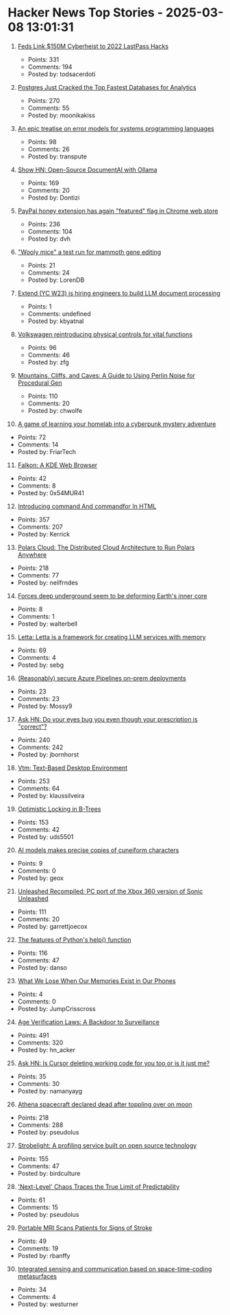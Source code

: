 # Hacker News Top Stories - 2025-03-08 13:01:31

1. [Feds Link $150M Cyberheist to 2022 LastPass Hacks](https://krebsonsecurity.com/2025/03/feds-link-150m-cyberheist-to-2022-lastpass-hacks/)
   - Points: 331
   - Comments: 194
   - Posted by: todsacerdoti

2. [Postgres Just Cracked the Top Fastest Databases for Analytics](https://www.mooncake.dev/blog/clickbench-v0.1)
   - Points: 270
   - Comments: 55
   - Posted by: moonikakiss

3. [An epic treatise on error models for systems programming languages](https://typesanitizer.com/blog/errors.html)
   - Points: 98
   - Comments: 26
   - Posted by: transpute

4. [Show HN: Open-Source DocumentAI with Ollama](https://rlama.dev/)
   - Points: 169
   - Comments: 20
   - Posted by: Dontizi

5. [PayPal honey extension has again "featured" flag in Chrome web store](https://chromewebstore.google.com/detail/paypal-honey-automatic-co/bmnlcjabgnpnenekpadlanbbkooimhnj/reviews)
   - Points: 236
   - Comments: 104
   - Posted by: dvh

6. ["Wooly mice" a test run for mammoth gene editing](https://arstechnica.com/science/2025/03/wooly-mice-a-test-run-for-mammoth-gene-editing/)
   - Points: 21
   - Comments: 24
   - Posted by: LorenDB

7. [Extend (YC W23) is hiring engineers to build LLM document processing](https://jobs.ashbyhq.com/extend/9d4d8974-bd9b-432d-84ec-8268e5a8ed37)
   - Points: 1
   - Comments: undefined
   - Posted by: kbyatnal

8. [Volkswagen reintroducing physical controls for vital functions](https://www.autocar.co.uk/car-news/new-cars/volkswagen-reintroducing-physical-controls-vital-functions)
   - Points: 96
   - Comments: 46
   - Posted by: zfg

9. [Mountains, Cliffs, and Caves: A Guide to Using Perlin Noise for Procedural Gen](https://jdhwilkins.com/mountains-cliffs-and-caves-a-comprehensive-guide-to-using-perlin-noise-for-procedural-generation/)
   - Points: 110
   - Comments: 20
   - Posted by: chwolfe

10. [A game of learning your homelab into a cyberpunk mystery adventure](https://github.com/Fimeg/NetworkChronicles)
   - Points: 72
   - Comments: 14
   - Posted by: FriarTech

11. [Falkon: A KDE Web Browser](https://www.falkon.org)
   - Points: 42
   - Comments: 8
   - Posted by: 0x54MUR41

12. [Introducing command And commandfor In HTML](https://developer.chrome.com/blog/command-and-commandfor)
   - Points: 357
   - Comments: 207
   - Posted by: Kerrick

13. [Polars Cloud: The Distributed Cloud Architecture to Run Polars Anywhere](https://pola.rs/posts/polars-cloud-what-we-are-building/)
   - Points: 218
   - Comments: 77
   - Posted by: neilfrndes

14. [Forces deep underground seem to be deforming Earth's inner core](https://www.newscientist.com/article/2467491-forces-deep-underground-seem-to-be-deforming-earths-inner-core/)
   - Points: 8
   - Comments: 1
   - Posted by: walterbell

15. [Letta: Letta is a framework for creating LLM services with memory](https://github.com/letta-ai/letta)
   - Points: 69
   - Comments: 4
   - Posted by: sebg

16. [(Reasonably) secure Azure Pipelines on-prem deployments](https://rewiring.bearblog.dev/azure-devops-in-action-pt-iii-reasonably-secure-deploys-to-iis/)
   - Points: 23
   - Comments: 23
   - Posted by: Mossy9

17. [Ask HN: Do your eyes bug you even though your prescription is "correct"?](undefined)
   - Points: 240
   - Comments: 242
   - Posted by: jbornhorst

18. [Vtm: Text-Based Desktop Environment](https://github.com/directvt/vtm)
   - Points: 253
   - Comments: 64
   - Posted by: klaussilveira

19. [Optimistic Locking in B-Trees](https://cedardb.com/blog/optimistic_btrees/)
   - Points: 153
   - Comments: 42
   - Posted by: uds5501

20. [AI models makes precise copies of cuneiform characters](https://news.cornell.edu/stories/2025/03/ai-models-makes-precise-copies-cuneiform-characters)
   - Points: 9
   - Comments: 0
   - Posted by: geox

21. [Unleashed Recompiled: PC port of the Xbox 360 version of Sonic Unleashed](https://github.com/hedge-dev/UnleashedRecomp)
   - Points: 111
   - Comments: 20
   - Posted by: garrettjoecox

22. [The features of Python's help() function](https://www.pythonmorsels.com/help-features/)
   - Points: 116
   - Comments: 47
   - Posted by: danso

23. [What We Lose When Our Memories Exist in Our Phones](https://www.bloomberg.com/news/articles/2025-03-07/the-case-for-ditching-digital-memories-for-physical-objects)
   - Points: 4
   - Comments: 0
   - Posted by: JumpCrisscross

24. [Age Verification Laws: A Backdoor to Surveillance](https://www.eff.org/deeplinks/2025/03/first-porn-now-skin-cream-age-verification-bills-are-out-control)
   - Points: 491
   - Comments: 320
   - Posted by: hn_acker

25. [Ask HN: Is Cursor deleting working code for you too or is it just me?](undefined)
   - Points: 35
   - Comments: 30
   - Posted by: namanyayg

26. [Athena spacecraft declared dead after toppling over on moon](https://www.theguardian.com/science/2025/mar/07/athena-spacecraft-mission-dead)
   - Points: 218
   - Comments: 288
   - Posted by: pseudolus

27. [Strobelight: A profiling service built on open source technology](https://engineering.fb.com/2025/01/21/production-engineering/strobelight-a-profiling-service-built-on-open-source-technology/)
   - Points: 155
   - Comments: 47
   - Posted by: birdculture

28. ['Next-Level' Chaos Traces the True Limit of Predictability](https://www.quantamagazine.org/next-level-chaos-traces-the-true-limit-of-predictability-20250307/)
   - Points: 61
   - Comments: 15
   - Posted by: pseudolus

29. [Portable MRI Scans Patients for Signs of Stroke](https://spectrum.ieee.org/stroke-mri)
   - Points: 49
   - Comments: 19
   - Posted by: rbanffy

30. [Integrated sensing and communication based on space-time-coding metasurfaces](https://www.nature.com/articles/s41467-025-57137-6)
   - Points: 34
   - Comments: 4
   - Posted by: westurner

